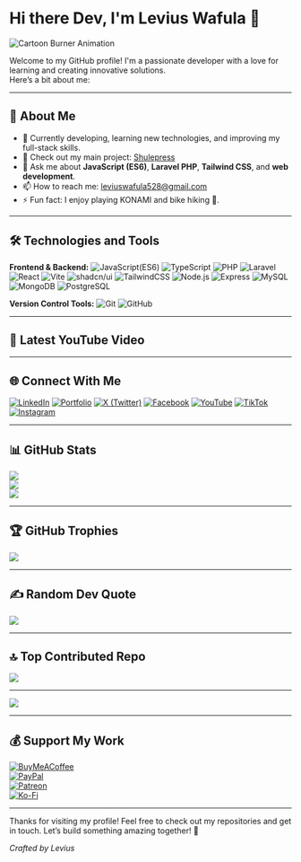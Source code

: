 # Hi there Dev, I'm Levius Wafula 👋

![Cartoon Burner Animation](https://media3.giphy.com/media/v1.Y2lkPTc5MGI3NjExMThrYjI4aWI3dHAwaGV0Zno0N3lieXA4ZW9rMnpraTU0dGhlZTRudyZlcD12MV9pbnRlcm5hbF9naWZfYnlfaWQmY3Q9Zw/78XCFBGOlS6keY1Bil/giphy.gif)

Welcome to my GitHub profile! I'm a passionate developer with a love for learning and creating innovative solutions.  
Here’s a bit about me:

---

## 🚀 About Me
- 🌱 Currently developing, learning new technologies, and improving my full-stack skills.
- 🔗 Check out my main project: [Shulepress](https://app.shulepress.com)
- 💬 Ask me about **JavaScript (ES6)**, **Laravel PHP**, **Tailwind CSS**, and **web development**.
- 📫 How to reach me: [leviuswafula528@gmail.com](mailto:leviuswafula528@gmail.com)
- ⚡ Fun fact: I enjoy playing KONAMI and bike hiking 🚴.

---

## 🛠️ Technologies and Tools

**Frontend & Backend:**
![JavaScript(ES6)](https://img.shields.io/badge/-JavaScript-F7DF1E?style=for-the-badge&logo=javascript&logoColor=black)
![TypeScript](https://img.shields.io/badge/-TypeScript-3178C6?style=for-the-badge&logo=typescript&logoColor=white)
![PHP](https://img.shields.io/badge/-PHP-777BB4?style=for-the-badge&logo=php&logoColor=white)
![Laravel](https://img.shields.io/badge/-Laravel-FF2D20?style=for-the-badge&logo=laravel&logoColor=white)
![React](https://img.shields.io/badge/-React-61DAFB?style=for-the-badge&logo=react&logoColor=black)
![Vite](https://img.shields.io/badge/-Vite-646CFF?style=for-the-badge&logo=vite&logoColor=white)
![shadcn/ui](https://img.shields.io/badge/-shadcn/ui-000000?style=for-the-badge&logo=shadcnui&logoColor=white)
![TailwindCSS](https://img.shields.io/badge/-TailwindCSS-38B2AC?style=for-the-badge&logo=tailwindcss&logoColor=white)
![Node.js](https://img.shields.io/badge/-Node.js-339933?style=for-the-badge&logo=nodedotjs&logoColor=white)
![Express](https://img.shields.io/badge/-Express-000000?style=for-the-badge&logo=express&logoColor=white)
![MySQL](https://img.shields.io/badge/-MySQL-4479A1?style=for-the-badge&logo=mysql&logoColor=white)
![MongoDB](https://img.shields.io/badge/-MongoDB-47A248?style=for-the-badge&logo=mongodb&logoColor=white)
![PostgreSQL](https://img.shields.io/badge/-PostgreSQL-336791?style=for-the-badge&logo=postgresql&logoColor=white)

**Version Control Tools:**
![Git](https://img.shields.io/badge/-Git-F05032?style=for-the-badge&logo=git&logoColor=white)
![GitHub](https://img.shields.io/badge/-GitHub-181717?style=for-the-badge&logo=github&logoColor=white)

---

## 🎥 Latest YouTube Video
<!-- YOUTUBE:START -->
<!-- YOUTUBE:END -->

---

## 🌐 Connect With Me

[![LinkedIn](https://img.shields.io/badge/-LinkedIn-0077B5?style=for-the-badge&logo=linkedin&logoColor=white)](https://www.linkedin.com/in/levius-wafula-440b82244)
[![Portfolio](https://img.shields.io/badge/-Portfolio-000000?style=for-the-badge&logo=vercel&logoColor=white)](https://leviuswafula.netlify.app/)
[![X (Twitter)](https://img.shields.io/badge/-Twitter-000000?style=for-the-badge&logo=x&logoColor=white)](https://x.com/WafulaLevius)
[![Facebook](https://img.shields.io/badge/-Facebook-1877F2?style=for-the-badge&logo=facebook&logoColor=white)](https://www.facebook.com/mr.shulepress)
[![YouTube](https://img.shields.io/badge/-YouTube-FF0000?style=for-the-badge&logo=youtube&logoColor=white)](https://www.youtube.com/@larvieke)
[![TikTok](https://img.shields.io/badge/-TikTok-000000?style=for-the-badge&logo=tiktok&logoColor=white)](https://www.tiktok.com/@code..52)
[![Instagram](https://img.shields.io/badge/-Instagram-E4405F?style=for-the-badge&logo=instagram&logoColor=white)](https://www.instagram.com/larvie_52)

---

## 📊 GitHub Stats

![](https://github-readme-stats.vercel.app/api?username=leviuswafula52&theme=default_repocard&hide_border=false&include_all_commits=true&count_private=true)  
![](https://nirzak-streak-stats.vercel.app/?user=leviuswafula52&theme=default_repocard&hide_border=false)  
![](https://github-readme-stats.vercel.app/api/top-langs/?username=leviuswafula52&theme=default_repocard&hide_border=false&layout=compact)

---

## 🏆 GitHub Trophies
![](https://github-profile-trophy.vercel.app/?username=leviuswafula52&theme=default_repocard&no-frame=false&no-bg=false&margin-w=4)

---

## ✍️ Random Dev Quote
![](https://quotes-github-readme.vercel.app/api?type=vertical&theme=radical)

---

## 🔝 Top Contributed Repo
![](https://github-contributor-stats.vercel.app/api?username=leviuswafula52&limit=5&theme=dark&combine_all_yearly_contributions=true)

---

[![](https://visitcount.itsvg.in/api?id=leviuswafula52&icon=9&color=3)](https://visitcount.itsvg.in)

---

## 💰 Support My Work

[![BuyMeACoffee](https://img.shields.io/badge/Buy%20Me%20a%20Coffee-ffdd00?style=for-the-badge&logo=buy-me-a-coffee&logoColor=black)](https://buymeacoffee.com/LarvieKé)  
[![PayPal](https://img.shields.io/badge/PayPal-00457C?style=for-the-badge&logo=paypal&logoColor=white)](https://paypal.me/leviuswafula528@gmail.com)  
[![Patreon](https://img.shields.io/badge/Patreon-F96854?style=for-the-badge&logo=patreon&logoColor=white)](https://patreon.com/leviuswafula528@gmail.com)  
[![Ko-Fi](https://img.shields.io/badge/Ko--fi-F16061?style=for-the-badge&logo=ko-fi&logoColor=white)](https://ko-fi.com/leviuswafula528@gmail.com)

---

Thanks for visiting my profile! Feel free to check out my repositories and get in touch. Let’s build something amazing together! 🚀  

_Crafted by Levius_
